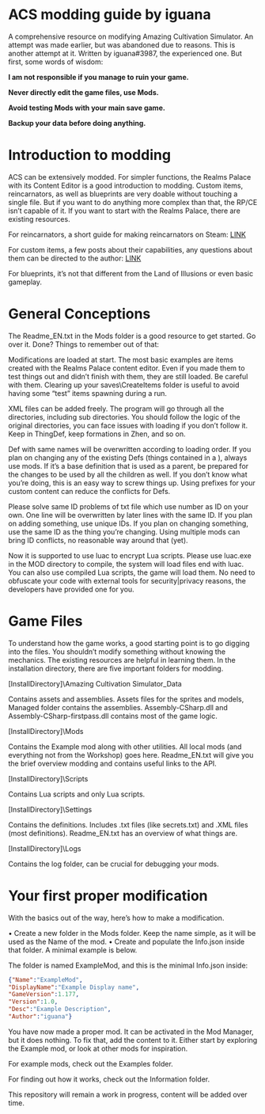 # ACS modding guide by iguana
A comprehensive resource on modifying Amazing Cultivation Simulator. An attempt was made earlier, but was abandoned due to reasons. This is another attempt at it. Written by iguana#3987, the experienced one. But first, some words of wisdom:

**I am not responsible if you manage to ruin your game.**

**Never directly edit the game files, use Mods.**

**Avoid testing Mods with your main save game.**

**Backup your data before doing anything.**

# Introduction to modding

ACS can be extensively modded. For simpler functions, the Realms Palace with its Content Editor is a good introduction to modding. Custom items, reincarnators, as well as blueprints are very doable without touching a single file. But if you want to do anything more complex than that, the RP/CE isn’t capable of it. If you want to start with the Realms Palace, there are existing resources.

For reincarnators, a short guide for making reincarnators on Steam: [LINK](https://steamcommunity.com/sharedfiles/filedetails/?id=2306519877)

For custom items, a few posts about their capabilities, any questions about them can be directed to the author: [LINK](https://arch.b4k.co/vg/thread/345895292/#345919017)

For blueprints, it’s not that different from the Land of Illusions or even basic gameplay.

# General Conceptions
The Readme_EN.txt in the Mods folder is a good resource to get started. Go over it. Done?
Things to remember out of that:

Modifications are loaded at start. The most basic examples are items created with the Realms Palace content editor. Even if you made them to test things out and didn’t finish with them, they are still loaded. Be careful with them. Clearing up your saves\CreateItems folder is useful to avoid having some “test” items spawning during a run.

XML files can be added freely. The program will go through all the directories, including sub directories. You should follow the logic of the original directories, you can face issues with loading if you don’t follow it. Keep <ThingDefs> in ThingDef, keep formations in Zhen, and so on.
  
Def with same names will be overwritten according to loading order. If you plan on changing any of the existing Defs (things contained in a <Def>), always use mods. If it’s a base definition that is used as a parent, be prepared for the changes to be used by all the children as well. If you don’t know what you’re doing, this is an easy way to screw things up. Using prefixes for your custom content can reduce the conflicts for Defs.
  
Please solve same ID problems of txt file which use number as ID on your own. One line will be overwritten by later lines with the same ID. If you plan on adding something, use unique IDs. If you plan on changing something, use the same ID as the thing you’re changing. Using multiple mods can bring ID conflicts, no reasonable way around that (yet).
  
Now it is supported to use luac to encrypt Lua scripts. Please use luac.exe in the MOD directory to compile, the system will load files end with luac. You can also use compiled Lua scripts, the game will load them. No need to obfuscate your code with external tools for security|privacy reasons, the developers have provided one for you.

# Game Files
To understand how the game works, a good starting point is to go digging into the files. You shouldn’t modify something without knowing the mechanics. The existing resources are helpful in learning them. In the installation directory, there are five important folders for modding.
  
[InstallDirectory]\Amazing Cultivation Simulator_Data
  
Contains assets and assemblies. Assets files for the sprites and models, Managed folder contains the assemblies. Assembly-CSharp.dll and Assembly-CSharp-firstpass.dll contains most of the game logic.
  
[InstallDirectory]\Mods
  
Contains the Example mod along with other utilities. All local mods (and everything not from the Workshop) goes here. Readme_EN.txt will give you the brief overview modding and contains useful links to the API.
  
[InstallDirectory]\Scripts
  
Contains Lua scripts and only Lua scripts.
  
[InstallDirectory]\Settings
  
Contains the definitions. Includes .txt files (like secrets.txt) and .XML files (most definitions). Readme_EN.txt has an overview of what things are.
  
[InstallDirectory]\Logs
  
Contains the log folder, can be crucial for debugging your mods.

# Your first proper modification
With the basics out of the way, here’s how to make a modification.
  
•	Create a new folder in the Mods folder. Keep the name simple, as it will be used as the Name of the mod.
•	Create and populate the Info.json inside that folder. A minimal example is below.
  
The folder is named ExampleMod, and this is the minimal Info.json inside:

```json
{"Name":"ExampleMod",
"DisplayName":"Example Display name",
"GameVersion":1.177,
"Version":1.0,
"Desc":"Example Description",
"Author":"iguana"}
```

You have now made a proper mod. It can be activated in the Mod Manager, but it does nothing. To fix that, add the content to it. Either start by exploring the Example mod, or look at other mods for inspiration.
  
For example mods, check out the Examples folder.

For finding out how it works, check out the Information folder.
  
This repository will remain a work in progress, content will be added over time.
